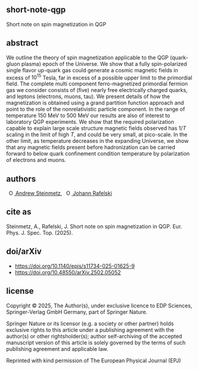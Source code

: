 ## short-note-qgp
Short note on spin magnetization in QGP 

## abstract
We outline the theory of spin magnetization applicable to the QGP (quark-gluon plasma) epoch of the Universe. We show that a fully spin-polarized single flavor up-quark gas could generate a cosmic magnetic fields in excess of $10^{15}$ Tesla, far in excess of a possible upper limit to the primordial field. The complete multi component ferro-magnetized primordial fermion gas we consider consists of (five) nearly free electrically charged quarks, and leptons (electrons, muons, tau). We present details of how the magnetization is obtained using a grand partition function approach and point to the role of the nonrelativistic particle component. In the range of temperature 150 MeV to 500 MeV our results are also of interest to laboratory QGP experiments. We show that the required polarization capable to explain large scale structure magnetic fields observed has $1/T$ scaling in the limit of high $T$, and could be very small, at pico-scale. In the other limit, as temperature decreases in the expanding Universe, we show that any magnetic fields present before hadronization can be carried forward to below quark confinement condition temperature by polarization of electrons and muons.

## authors
<a
id="cy-effective-orcid-url"
class="underline"
href="https://orcid.org/0000-0001-5474-2649"
target="orcid.widget"
rel="me noopener noreferrer"
style="vertical-align: top"><img
src="https://orcid.org/sites/default/files/images/orcid_16x16.png"
style="width: 1em; margin-inline-start: 0.5em"
alt="ORCID iD icon"/> Andrew Steinmetz</a>, <a
id="cy-effective-orcid-url"
class="underline"
href="https://orcid.org/0000-0001-8217-1484"
target="orcid.widget"
rel="me noopener noreferrer"
style="vertical-align: top"><img
src="https://orcid.org/sites/default/files/images/orcid_16x16.png"
style="width: 1em; margin-inline-start: 0.5em"
alt="ORCID iD icon"/> Johann Rafelski</a>

## cite as
Steinmetz, A., Rafelski, J. Short note on spin magnetization in QGP. Eur. Phys. J. Spec. Top. (2025).

## doi/arXiv
- https://doi.org/10.1140/epjs/s11734-025-01625-9
- https://doi.org/10.48550/arXiv.2502.05052

## license
Copyright © 2025, The Author(s), under exclusive licence to EDP Sciences, Springer-Verlag GmbH Germany, part of Springer Nature.

Springer Nature or its licensor (e.g. a society or other partner) holds exclusive rights to this article under a publishing agreement with the author(s) or other rightsholder(s); author self-archiving of the accepted manuscript version of this article is solely governed by the terms of such publishing agreement and applicable law.

Reprinted with kind permission of The European Physical Journal (EPJ)
